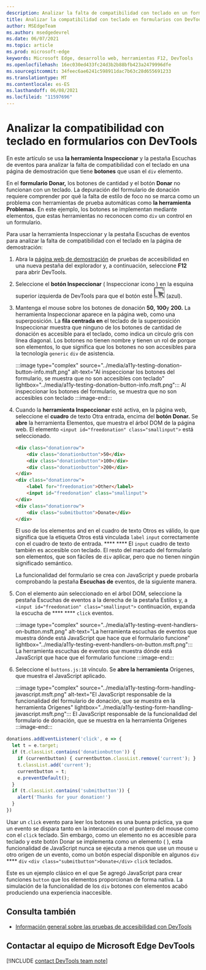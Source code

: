 ```yaml
---
description: Analizar la falta de compatibilidad con teclado en un formulario que usa el elemento div con la herramienta Inspeccionar y la pestaña Escuchas de eventos.
title: Analizar la compatibilidad con teclado en formularios con DevTools
author: MSEdgeTeam
ms.author: msedgedevrel
ms.date: 06/07/2021
ms.topic: article
ms.prod: microsoft-edge
keywords: Microsoft Edge, desarrollo web, herramientas F12, DevTools
ms.openlocfilehash: 16ec030ed433fc24d3b2b88bfb423a2479996dfe
ms.sourcegitcommit: 34feec6ae6241c598911dac7b63c28d655691233
ms.translationtype: MT
ms.contentlocale: es-ES
ms.lasthandoff: 06/08/2021
ms.locfileid: "11597696"
---
```

# <a name="analyze-keyboard-support-on-forms-using-the-devtools"></a>Analizar la compatibilidad con teclado en formularios con DevTools

En este artículo se usa **la herramienta Inspeccionar** y la pestaña Escuchas de eventos para analizar la falta de compatibilidad con el teclado en una página de demostración que tiene **botones** que usan el `div` elemento.

En el **formulario Donar,** los botones de cantidad y el botón **Donar** no funcionan con un teclado.  La depuración del formulario de donación requiere comprender por qué la falta de estilo de foco no se marca como un problema con herramientas de prueba automáticas como **la herramienta Problemas.**  En este ejemplo, los botones se implementan mediante elementos, que estas herramientas no reconocen como `div` un control en un formulario.

Para usar la herramienta Inspeccionar y la pestaña Escuchas de eventos para analizar la falta de compatibilidad con el teclado en la página de demostración:

<!-- 1. Inspect tool: Accessibility section: keyboard-focusable row -->

1.  Abra la [página web de demostración][DevToolsA11yErrorsDemopage] de pruebas de accesibilidad en una nueva pestaña del explorador y, a continuación, seleccione **F12** para abrir DevTools.
    
1.  Seleccione el **botón Inspeccionar** \( Inspeccionar icono \) en la esquina superior izquierda de DevTools para que el botón esté ![ resaltado ](../media/inspect-icon.msft.png) (azul).

1.  Mantenga el mouse sobre los botones de donación **50,** **100**y **200.**  La herramienta Inspeccionar aparece en la página web, como una superposición.  La **fila centrada en** el teclado de la superposición Inspeccionar muestra que ninguno de los botones de cantidad de donación es accesible para el teclado, como indica un círculo gris con línea diagonal.  Los botones no tienen nombre y tienen un rol de porque son elementos, lo que significa que los botones no son accesibles para la tecnología `generic` `div` de asistencia.

    :::image type="complex" source="../media/a11y-testing-donation-button-info.msft.png" alt-text="Al inspeccionar los botones del formulario, se muestra que no son accesibles con teclado" lightbox="../media/a11y-testing-donation-button-info.msft.png":::
        Al inspeccionar los botones del formulario, se muestra que no son accesibles con teclado
    :::image-end:::
    
1.  Cuando la **herramienta Inspeccionar** esté activa, en la página web, seleccione el **cuadro** de texto Otra entrada, encima del **botón Donar.**  Se **abre** la herramienta Elementos, que muestra el árbol DOM de la página web.  El elemento `<input id="freedonation" class="smallinput">` está seleccionado.

    ```html
    <div class="donationrow">
        <div class="donationbutton">50</div>
        <div class="donationbutton">100</div>
        <div class="donationbutton">200</div>
    </div>
    <div class="donationrow">
        <label for="freedonation">Other</label>
        <input id="freedonation" class="smallinput">
    </div>
    <div class="donationrow">
        <div class="submitbutton">Donate</div>
    </div>
    ```

    El uso de los elementos and en el cuadro de texto Otros es válido, lo que significa que la etiqueta Otros está vinculada `label` `input` correctamente con el cuadro de texto de entrada. **** ****  El `input` cuadro de texto también es accesible con teclado.  El resto del marcado del formulario son elementos, que son fáciles de `div` aplicar, pero que no tienen ningún significado semántico.

    <!-- 2. Elements tool: Event Listeners tab -->

    La funcionalidad del formulario se crea con JavaScript y puede probarla comprobando la pestaña **Escuchas de** eventos, de la siguiente manera.

1.  Con el elemento aún seleccionado en el árbol DOM, seleccione la pestaña Escuchas de eventos a la derecha de la pestaña Estilos y, a `<input id="freedonation" class="smallinput">` continuación, expanda la escucha de **** **** `click` eventos.

    :::image type="complex" source="../media/a11y-testing-event-handlers-on-button.msft.png" alt-text="La herramienta escuchas de eventos que muestra dónde está JavaScript que hace que el formulario funcione" lightbox="../media/a11y-testing-event-handlers-on-button.msft.png":::
        La herramienta escuchas de eventos que muestra dónde está JavaScript que hace que el formulario funcione
    :::image-end:::

1.  Seleccione el `buttons.js:18` vínculo.  Se **abre la herramienta** Orígenes, que muestra el JavaScript aplicado.

    :::image type="complex" source="../media/a11y-testing-form-handling-javascript.msft.png" alt-text="El JavaScript responsable de la funcionalidad del formulario de donación, que se muestra en la herramienta Orígenes" lightbox="../media/a11y-testing-form-handling-javascript.msft.png":::
        El JavaScript responsable de la funcionalidad del formulario de donación, que se muestra en la herramienta Orígenes
    :::image-end:::

```javascript
donations.addEventListener('click', e => {
  let t = e.target;
  if (t.classList.contains('donationbutton')) {
    if (currentbutton) { currentbutton.classList.remove('current'); }
    t.classList.add('current');
    currentbutton = t;
    e.preventDefault();
  }
  if (t.classList.contains('submitbutton')) {
    alert('Thanks for your donation!')
  } 
})
```

Usar un `click` evento para leer los botones es una buena práctica, ya que un evento se dispara tanto en la interacción con el puntero del mouse como con el `click` teclado.  Sin embargo, como un elemento no es accesible para teclado y este botón Donar se implementa como un elemento ( ), esta funcionalidad de JavaScript nunca se ejecuta a menos que use un mouse u otro origen de un evento, como un botón especial disponible en algunos `div` **** `div` `<div class="submitbutton">Donate</div>` `click` teclados.

Este es un ejemplo clásico en el que Se agregó JavaScript para crear funciones `button` que los elementos proporcionan de forma nativa.  La simulación de la funcionalidad de los `div` botones con elementos acabó produciendo una experiencia inaccesible.


## <a name="see-also"></a>Consulta también

*  [Información general sobre las pruebas de accesibilidad con DevTools](accessibility-testing-in-devtools.md)


## <a name="getting-in-touch-with-the-microsoft-edge-devtools-team"></a>Contactar al equipo de Microsoft Edge DevTools  

[!INCLUDE [contact DevTools team note](../includes/contact-devtools-team-note.md)]  


<!-- links -->
[DevToolsA11yErrorsDemopage]: https://microsoftedge.github.io/DevToolsSamples/a11y-testing/page-with-errors.html "Página web de demostración de pruebas de accesibilidad | GitHub"

